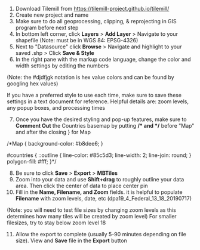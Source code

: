 1) Download Tilemill from https://tilemill-project.github.io/tilemill/
2) Create new project and name
3) Make sure to do all geoprocessing, clipping, & reprojecting in GIS program before next step
4) In bottom left corner, click __Layers__ > __Add Layer__ > Navigate to your shapefile (Note: must be in WGS 84: EPSG-4326)
5) Next to "Datasource" click __Browse__ > Navigate and highlight to your saved .shp > Click __Save & Style__
6) In the right pane with the markup code language, change the color and width settings by editing the numbers

(Note: the #djdfjgk notation is hex value colors and can be found by googling hex values)

If you have a preferred style to use each time, make sure to save these settings in a text document for reference. Helpful details are: zoom levels, any popup boxes, and processing times

7) Once you have the desired styling and pop-up features, make sure to __Comment Out__ the Countries basemap by putting __/* and */__ before "Map" and after the closing } for Map 


/*Map {
  background-color: #b8dee6;
}

#countries {
  ::outline {
    line-color: #85c5d3;
    line-width: 2;
    line-join: round;
  }
  polygon-fill: #fff;
}*/

8) Be sure to click __Save__ > __Export__ > __MBTiles__
9) Zoom into your data and use __Shift+drag__ to roughly outline your data area.  Then click the center of data to place center pin
10) Fill in the __Name, Filename, and Zoom__ fields.  it is helpful to populate __Filename__ with zoom levels, date, etc (dpa19_4_Federal_13_18_20190717)

(Note: you will need to test file sizes by changing zoom levels as this determines how many tiles will be created by zoom level)  For smaller filesizes, try to stay below zoom level 18

11) Allow the export to complete (usually 5-90 minutes depending on file size).  View and __Save__ file in the __Export__ button
